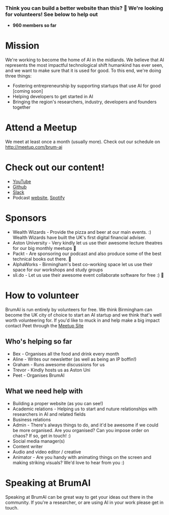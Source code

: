 ### Think you can build a better website than this? 🙂 We're looking for volunteers! See below to help out 

* __960 members so far__

# Mission
We're working to become the home of AI in the midlands. 
We believe that AI represents the most impactful technological shift humankind has ever seen, and we want to make sure that it is used for good. To this end, we're doing three things:
* Fostering entrepreneurship by supporting startups that use AI for good [coming soon]
* Helping developers to get started in AI 
* Bringing the region's researchers, industry, developers and founders together

# Attend a Meetup
We meet at least once a month (usually more).
Check out our schedule on <http://meetup.com/brum-ai>

# Check out our content!

* [YouTube](https://www.youtube.com/channel/UCUwCrXFqvkYjMbRgP6DfTDA/videos)
* [Github](https://github.com/brumai)
* [Slack](https://join.slack.com/t/brumai/shared_invite/enQtNjQxMjc4NTkxNjg3LWNiMjg4MjgzYjg2ZmEzNmQ1ODQxOTlhOGI1ZDg2ODM2NTI4NDVlY2U3OTFhOTU5MGMyOGE4MzVmZGFmYTA2M2M)
* Podcast [website](https://brumai.podbean.com/),  [Spotify](https://open.spotify.com/show/4nHPEeSIgpfQfj2vkBDH9O?si=1emDVhoHRfiyPNMSDPTQYw)


# Sponsors
* Wealth Wizards - Provide the pizza and beer at our main events. :) Wealth Wizards have built the UK's first digital financial adviser.
* Aston University - Very kindly let us use their awesome lecture theatres for our big monthly meetups 💖
* Packt - Are sponsoring our podcast and also produce some of the best technical books out there. 🚀
* AlphaWorks - Birmingham's best co-working space let us use their space for our workshops and study groups
* sli.do - Let us use their awesome event collaborate software for free :) 💝

# How to volunteer
BrumAI is run entirely by volunteers for free. We think Birmingham can become the UK city of choice to start an AI startup and we think that's well worth volunteering for. If you'd like to muck in and help make a big impact contact Peet through the [Meetup Site](https://meetup.com/brum-ai)

## Who's helping so far

* Bex - Organises all the food and drink every month
* Aline - Writes our newsletter (as well as being an IP boffin!)
* Graham - Runs awesome discussions for us
* Trevor - Kindly hosts us as Aston Uni
* Peet - Organises BrumAI


## What we need help with 

* Building a proper website (as you can see!)
* Academic relations - Helping us to start and nuture relationships with researchers in AI and related fields
* Business relations
* Admin - There's always things to do, and it'd be awesome if we could be more  organised. Are you organised? Can you impose order on chaos? If so, get in touch! :) 
* Social media manager(s)
* Content writer
* Audio and video editor / creative
* Animator - Are you handy with animating things on the screen and making striking visuals? We'd love to hear from you :) 


# Speaking at BrumAI
Speaking at BrumAI can be great way to get your ideas out there in the community. If you're a researcher, or are using AI in your work please get in touch.



<!-- Global site tag (gtag.js) - Google Analytics -->
<script async src="https://www.googletagmanager.com/gtag/js?id=UA-147270710-1"></script>
<script>
  window.dataLayer = window.dataLayer || [];
  function gtag(){dataLayer.push(arguments);}
  gtag('js', new Date());

  gtag('config', 'UA-147270710-1');
</script>
